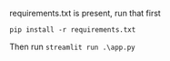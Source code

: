 requirements.txt is present, run that first

```pip install -r requirements.txt```

Then run
```streamlit run .\app.py```
